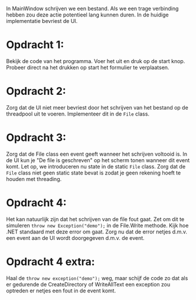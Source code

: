 In MainWindow schrijven we een bestand. Als we een trage verbinding hebben zou deze actie potentieel lang kunnen duren. In de huidige implementatie bevriest de UI.

# Opdracht 1:
Bekijk de code van het programma. Voer het uit en druk op de start knop. Probeer direct na het drukken op start het formulier te verplaatsen.

# Opdracht 2:
Zorg dat de UI niet meer bevriest door het schrijven van het bestand op de threadpool uit te voeren. Implementeer dit in de `File` class.

# Opdracht 3:
Zorg dat de File class een event geeft wanneer het schrijven voltooid is. In de UI kun je "De file is geschreven" op het scherm tonen wanneer dit event komt. Let op, we introduceren nu state in de static `File` class. Zorg dat de `File` class niet geen static state bevat is zodat je geen rekening hoeft te houden met threading.

# Opdracht 4:
Het kan natuurlijk zijn dat het schrijven van de file fout gaat. Zet om dit te simuleren `throw new Exception("demo");` in de File.Write methode. Kijk hoe .NET standaard met deze error om gaat. Zorg nu dat de error netjes d.m.v. een event aan de UI wordt doorgegeven d.m.v. de event.

# Opdracht 4 extra:
Haal de `throw new exception("demo");` weg, maar schijf de code zo dat als er gedurende de CreateDirectory of WriteAllText een exception zou optreden er netjes een fout in de event komt.